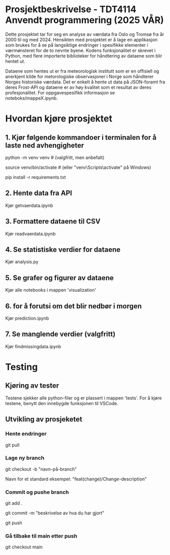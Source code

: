 # Prosjektbeskrivelse - TDT4114 Anvendt programmering (2025 VÅR)

Dette prosjektet tar for seg en analyse av værdata fra Oslo og Tromsø fra år 2000 til og med 2024. Hensikten med prosjektet er å lage en applikasjon som brukes for å se på langsiktige endringer i spesifikke elementer i værmønsteret for de to nevnte byene. Kodens funksjonalitet er skrevet i Python, med flere importerte biblioteker for håndtering av dataene som blir hentet ut.

Dataene som hentes ut er fra meteorologisk institutt som er en offisiell og anerkjent kilde for metorologiske observasjoner i Norge som håndterer Norges historiske værdata. Det er enkelt å hente ut data på JSON-foramt fra deres Frost-API og dataene er av høy kvalitet som et resultat av deres profesjonalitet. For oppgavespesifikk informasjon se noteboks/mappeX.ipynb.

# Hvordan kjøre prosjektet

## 1. Kjør følgende kommandoer i terminalen for å laste ned avhengigheter
python -m venv venv  # (valgfritt, men anbefalt)

source venv/bin/activate  # (eller "venv\Scripts\activate" på Windows)

pip install -r requirements.txt


## 2. Hente data fra API

Kjør getvaerdata.ipynb


## 3. Formattere dataene til CSV

Kjør readvaerdata.ipynb


## 4. Se statistiske verdier for dataene

Kjør analysis.py


## 5. Se grafer og figurer av dataene

Kjør alle notebooks i mappen 'visualization'


## 6.  for å forutsi om det blir nedbør i morgen 

Kjør prediction.ipynb


## 7. Se manglende verdier (valgfritt)

Kjør findmissingdata.ipynb


# Testing

## Kjøring av tester

Testene sjekker alle python-filer og er plassert i mappen 'tests'. For å kjøre testene, benytt den innebygde funksjonen til VSCode.


## Utvikling av prosjeketet

### Hente endringer
git pull


### Lage ny branch
git checkout -b "navn-på-branch"

Navn for et standard eksempel: "feat(change)/Change-description"


### Commit og pushe branch
git add .

git commit -m "beskrivelse av hva du har gjort"

git push


### Gå tilbake til main etter push
git checkout main